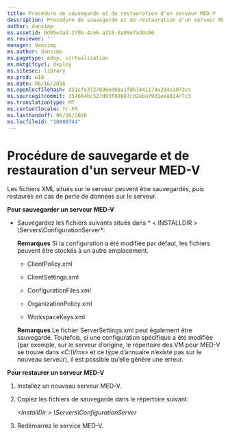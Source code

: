 ```yaml
---
title: Procédure de sauvegarde et de restauration d'un serveur MED-V
description: Procédure de sauvegarde et de restauration d'un serveur MED-V
author: dansimp
ms.assetid: 8d05e3a4-279b-4ce6-a319-8a09e7a30c60
ms.reviewer: ''
manager: dansimp
ms.author: dansimp
ms.pagetype: mdop, virtualization
ms.mktglfcycl: deploy
ms.sitesec: library
ms.prod: w10
ms.date: 06/16/2016
ms.openlocfilehash: d51cfe3727896ed68a1fd67441174a294a1073cc
ms.sourcegitcommit: 354664bc527d93f80687cd2eba70d1eea024c7c3
ms.translationtype: MT
ms.contentlocale: fr-FR
ms.lasthandoff: 06/26/2020
ms.locfileid: "10809744"
---
```

# Procédure de sauvegarde et de restauration d'un serveur MED-V


Les fichiers XML situés sur le serveur peuvent être sauvegardés, puis restaurés en cas de perte de données sur le serveur.

**Pour sauvegarder un serveur MED-V**

-   Sauvegardez les fichiers suivants situés dans * &lt; INSTALLDIR &gt; \\Servers\\ConfigurationServer*:

    **Remarques**  Si la configuration a été modifiée par défaut, les fichiers peuvent être stockés à un autre emplacement.

     

    -   ClientPolicy.xml

    -   ClientSettings.xml

    -   ConfigurationFiles.xml

    -   OrganizationPolicy.xml

    -   WorkspaceKeys.xml

    **Remarques**  Le fichier ServerSettings.xml peut également être sauvegardé. Toutefois, si une configuration spécifique a été modifiée (par exemple, sur le serveur d’origine, le répertoire des VM pour MED-V se trouve dans «*C:\\Vms*» et ce type d’annuaire n’existe pas sur le nouveau serveur), il est possible qu’elle génère une erreur.

     

**Pour restaurer un serveur MED-V**

1.  Installez un nouveau serveur MED-V.

2.  Copiez les fichiers de sauvegarde dans le répertoire suivant:

    *&lt;InstallDir &gt; \\Servers\\ConfigurationServer*

3.  Redémarrez le service MED-V.

 

 





